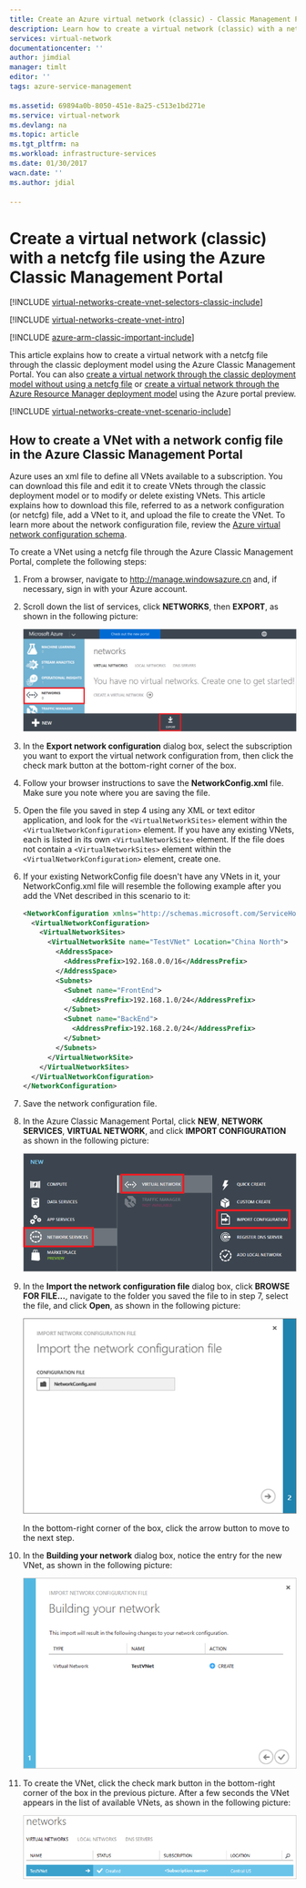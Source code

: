 ```yaml
---
title: Create an Azure virtual network (classic) - Classic Management Portal | Azure
description: Learn how to create a virtual network (classic) with a netcfg file in the Azure Classic Management Portal.
services: virtual-network
documentationcenter: ''
author: jimdial
manager: timlt
editor: ''
tags: azure-service-management

ms.assetid: 69894a0b-8050-451e-8a25-c513e1bd271e
ms.service: virtual-network
ms.devlang: na
ms.topic: article
ms.tgt_pltfrm: na
ms.workload: infrastructure-services
ms.date: 01/30/2017
wacn.date: ''
ms.author: jdial

---
```


# Create a virtual network (classic) with a netcfg file using the Azure Classic Management Portal
[!INCLUDE [virtual-networks-create-vnet-selectors-classic-include](../../includes/virtual-networks-create-vnet-selectors-classic-include.md)]

[!INCLUDE [virtual-networks-create-vnet-intro](../../includes/virtual-networks-create-vnet-intro-include.md)]

[!INCLUDE [azure-arm-classic-important-include](../../includes/azure-arm-classic-important-include.md)]

This article explains how to create a virtual network with a netcfg file through the classic deployment model using the Azure Classic Management Portal. You can also [create a virtual network through the classic deployment model without using a netcfg file](virtual-networks-create-vnet-classic-pportal.md) or [create a virtual network through the Azure Resource Manager deployment model](virtual-networks-create-vnet-arm-pportal.md) using the Azure portal preview.

[!INCLUDE [virtual-networks-create-vnet-scenario-include](../../includes/virtual-networks-create-vnet-scenario-include.md)]

## How to create a VNet with a network config file in the Azure Classic Management Portal
Azure uses an xml file to define all VNets available to a subscription. You can download this file and edit it to create VNets through the classic deployment model or to modify or delete existing VNets. This article explains how to download this file, referred to as a network configuration (or netcfg) file, add a VNet to it, and upload the file to create the VNet. To learn more about the network configuration file, review the [Azure virtual network configuration schema](https://msdn.microsoft.com/library/azure/jj157100.aspx).

To create a VNet using a netcfg file through the Azure Classic Management Portal, complete the following steps:

1. From a browser, navigate to http://manage.windowsazure.cn and, if necessary, sign in with your Azure account.
2. Scroll down the list of services, click **NETWORKS**, then **EXPORT**, as shown in the following picture:

    ![Azure virtual networks](./media/virtual-networks-create-vnet-classic-portal/networks.png)
3. In the **Export network configuration** dialog box, select the subscription you want to export the virtual network configuration from, then click the check mark button at the bottom-right corner of the box.
4. Follow your browser instructions to save the **NetworkConfig.xml** file. Make sure you note where you are saving the file.
5. Open the file you saved in step 4 using any XML or text editor application, and look for the `<VirtualNetworkSites>` element within the `<VirtualNetworkConfiguration>` element. If you have any existing VNets, each is listed in its own `<VirtualNetworkSite>` element. If the file does not contain a `<VirtualNetworkSites>` element within the `<VirtualNetworkConfiguration>` element, create one.
6. If your existing NetworkConfig file doesn't have any VNets in it, your NetworkConfig.xml file will resemble the following example after you add the VNet described in this scenario to it:

    ```xml
    <NetworkConfiguration xmlns="http://schemas.microsoft.com/ServiceHosting/2011/07/NetworkConfiguration">
      <VirtualNetworkConfiguration>
        <VirtualNetworkSites>
          <VirtualNetworkSite name="TestVNet" Location="China North">
            <AddressSpace>
              <AddressPrefix>192.168.0.0/16</AddressPrefix>
            </AddressSpace>
            <Subnets>
              <Subnet name="FrontEnd">
                <AddressPrefix>192.168.1.0/24</AddressPrefix>
              </Subnet>
              <Subnet name="BackEnd">
                <AddressPrefix>192.168.2.0/24</AddressPrefix>
              </Subnet>
            </Subnets>
          </VirtualNetworkSite>
        </VirtualNetworkSites>
      </VirtualNetworkConfiguration>
    </NetworkConfiguration>
    ```
7. Save the network configuration file.
8. In the Azure Classic Management Portal, click **NEW**, **NETWORK SERVICES**, **VIRTUAL NETWORK**, and click **IMPORT CONFIGURATION** as shown in the following picture:

    ![Import configuration](./media/virtual-networks-create-vnet-classic-portal/import.png)
10. In the **Import the network configuration file** dialog box, click **BROWSE FOR FILE...**, navigate to the folder you saved the file to in step 7, select the file, and click **Open**, as shown in the following picture:

    ![Import network configuration file page](./media/virtual-networks-create-vnet-classic-portal/vnet-create-portal-netcfg-figure4.png)

    In the bottom-right corner of the box, click the arrow button to move to the next step.

9. In the **Building your network** dialog box, notice the entry for the new VNet, as shown in the following picture:

    ![Building your network page](./media/virtual-networks-create-vnet-classic-portal/vnet-create-portal-netcfg-figure5.png)
10. To create the VNet, click the check mark button in the bottom-right corner of the box in the previous picture. After a few seconds the VNet appears in the list of available VNets, as shown in the following picture:

    ![New virtual network](./media/virtual-networks-create-vnet-classic-portal/vnet-create-portal-netcfg-figure6.png)
